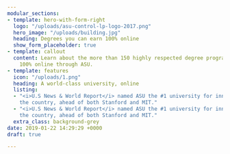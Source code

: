 ```yaml
---
modular_sections:
- template: hero-with-form-right
  logo: "/uploads/asu-control-lp-logo-2017.png"
  hero_image: "/uploads/building.jpg"
  heading: Degrees you can earn 100% online
  show_form_placeholder: true
- template: callout
  content: Learn about the more than 150 highly respected degree programs available
    100% online through ASU.
- template: features
  icon: "/uploads/1.png"
  heading: A world-class university, online
  listing:
  - "<i>U.S News & World Report</i> named ASU the #1 university for innovation in
    the country, ahead of both Stanford and MIT."
  - "<i>U.S News & World Report</i> named ASU the #1 university for innovation in
    the country, ahead of both Stanford and MIT."
  extra_class: background-grey
date: 2019-01-22 14:29:29 +0000
draft: true

---
```

